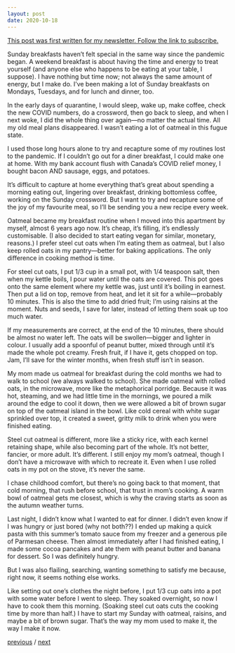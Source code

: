 ```yaml
---
layout: post
date: 2020-10-18
---
```


[This post was first written for my newsletter. Follow the link to subscribe.](https://tinyletter.com/jessdriscoll)

Sunday breakfasts haven’t felt special in the same way since the pandemic began. A weekend breakfast is about having the time and energy to treat yourself (and anyone else who happens to be eating at your table, I suppose). I have nothing but time now; not always the same amount of energy, but I make do. I’ve been making a lot of Sunday breakfasts on Mondays, Tuesdays, and for lunch and dinner, too.

In the early days of quarantine, I would sleep, wake up, make coffee, check the new COVID numbers, do a crossword, then go back to sleep, and when I next woke, I did the whole thing over again—no matter the actual time. All my old meal plans disappeared. I wasn’t eating a lot of oatmeal in this fugue state. 

I used those long hours alone to try and recapture some of my routines lost to the pandemic. If I couldn’t go out for a diner breakfast, I could make one at home. With my bank account flush with Canada’s COVID relief money, I bought bacon AND sausage, eggs, and potatoes.

It’s difficult to capture at home everything that’s great about spending a morning eating out, lingering over breakfast, drinking bottomless coffee, working on the Sunday crossword. But I want to try and recapture some of the joy of my favourite meal, so I’ll be sending you a new recipe every week.

Oatmeal became my breakfast routine when I moved into this apartment by myself, almost 6 years ago now. It’s cheap, it’s filling, it’s endlessly customisable. (I also decided to start eating vegan for similar, monetary, reasons.) I prefer steel cut oats when I’m eating them as oatmeal, but I also keep rolled oats in my pantry—better for baking applications. The only difference in cooking method is time.

For steel cut oats, I put 1/3 cup in a small pot, with 1/4 teaspoon salt, then when my kettle boils, I pour water until the oats are covered. This pot goes onto the same element where my kettle was, just until it’s boiling in earnest. Then put a lid on top, remove from heat, and let it sit for a while—probably 10 minutes. This is also the time to add dried fruit; I’m using raisins at the moment. Nuts and seeds, I save for later, instead of letting them soak up too much water.

If my measurements are correct, at the end of the 10 minutes, there should be almost no water left. The oats will be swollen—bigger and lighter in colour. I usually add a spoonful of peanut butter, mixed through until it’s made the whole pot creamy. Fresh fruit, if I have it, gets chopped on top. Jam, I’ll save for the winter months, when fresh stuff isn’t in season. 

My mom made us oatmeal for breakfast during the cold months we had to walk to school (we always walked to school). She made oatmeal with rolled oats, in the microwave, more like the metaphorical porridge. Because it was hot, steaming, and we had little time in the mornings, we poured a milk around the edge to cool it down, then we were allowed a bit of brown sugar on top of the oatmeal island in the bowl. Like cold cereal with white sugar sprinkled over top, it created a sweet, gritty milk to drink when you were finished eating.

Steel cut oatmeal is different, more like a sticky rice, with each kernel retaining shape, while also becoming part of the whole. It’s not better, fancier, or more adult. It’s different. I still enjoy my mom’s oatmeal, though I don’t have a microwave with which to recreate it. Even when I use rolled oats in my pot on the stove, it’s never the same.

I chase childhood comfort, but there’s no going back to that moment, that cold morning, that rush before school, that trust in mom’s cooking. A warm bowl of oatmeal gets me closest, which is why the craving starts as soon as the autumn weather turns. 

Last night, I didn’t know what I wanted to eat for dinner. I didn’t even know if I was hungry or just bored (why not both??) I ended up making a quick pasta with this summer’s tomato sauce from my freezer and a generous pile of Parmesan cheese. Then almost immediately after I had finished eating, I made some cocoa pancakes and ate them with peanut butter and banana for dessert. So I was definitely hungry. 

But I was also flailing, searching, wanting something to satisfy me because, right now, it seems nothing else works.

Like setting out one’s clothes the night before, I put 1/3 cup oats into a pot with some water before I went to sleep. They soaked overnight, so now I have to cook them this morning. (Soaking steel cut oats cuts the cooking time by more than half.) I have to start my Sunday with oatmeal, raisins, and maybe a bit of brown sugar. That’s the way my mom used to make it, the way I make it now.

<a href="{{page.previous.url}}">previous</a> / <a href="{{page.next.url}}">next</a>
